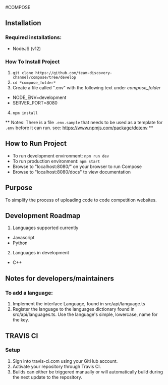 #COMPOSE

## Installation
### Required installations:
* NodeJS (v12)

### How To Install Project
1. `git clone https://github.com/team-discovery-channel/compose/tree/develop`
2. `cd *compose_folder*`
3.  Create a file called ".env" with the following text under *compose_folder*
  * NODE_ENV=development
  * SERVER_PORT=8080
4. `npm install`

**  Notes: There is a file `.env.sample` that needs to be used as a template for `.env` before it can run.
see: https://www.npmjs.com/package/dotenv **

## How to Run Project
* To run development environment: `npm run dev`
* To run production environment: `npm start`
* Browse to "localhost:8080/" on your browser to run Compose
* Browse to "localhost:8080/docs" to view documentation

## Purpose
To simplify the process of uploading code to code competition websites.

## Development Roadmap
1. Languages supported currently
  * Javascript
  * Python
2. Languages in development
  * C++

## Notes for developers/maintainers
### To add a language:
1. Implement the interface Language, found in src/api/language.ts
2. Register the language to the languages dictionary found in src/api/languages.ts. Use the language's simple, lowercase, name for the key.

## TRAVIS CI
### Setup
1. Sign into travis-ci.com using your GitHub account.
2. Activate your repository through Travis CI.
3. Builds can either be triggered manually or will automatically build during the next update to the repository.
